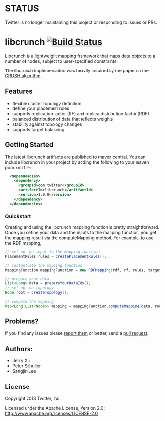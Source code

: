 # STATUS

Twitter is no longer maintaining this project or responding to issues or PRs.

# libcrunch [![Build Status](https://travis-ci.org/twitter/libcrunch.png?branch=master)](https://travis-ci.org/twitter/libcrunch)
Libcrunch is a lightweight mapping framework that maps data objects to a number of nodes, subject to user-specified constraints.

The libcrunch implementation was heavily inspired by the paper on the [CRUSH algorithm](http://www.ssrc.ucsc.edu/Papers/weil-sc06.pdf).

## Features
* flexible cluster topology definition
* define your placement rules
* supports replication factor (RF) and replica distribution factor (RDF)
* balanced distribution of data that reflects weights
* stability against topology changes
* supports target balancing

## Getting Started
The latest libcrunch artifacts are published to maven central. You can include libcrunch in your project by adding the following to your maven pom.xml file:

```xml
  <dependencies>
    <dependency>
      <groupId>com.twitter</groupId>
      <artifactId>libcrunch</artifactId>
      <version>1.0.0</version>
    </dependency>
  </dependencies>
```

### Quickstart
Creating and using the libcrunch mapping function is pretty straightforward. Once you define your data and the inputs to the mapping function, you get the mapping result via the computeMapping method. For example, to use the RDF mapping,

```java
// set up the input to the mapping function
PlacementRules rules = createPlacementRules();

// instantiate the mapping function
MappingFunction mappingFunction = new RDFMapping(rdf, rf, rules, targetBalance);

// prepare your data
List<Long> data = prepareYourDataIds();
// set up the topology
Node root = createTopology();

// compute the mapping
Map<Long,List<Node>> mapping = mappingFunction.computeMapping(data, root);
```

## Problems?

If you find any issues please [report them](https://github.com/twitter/libcrunch/issues) or better,
send a [pull request](https://github.com/twitter/libcrunch/pulls).

## Authors:
* Jerry Xu
* Peter Schuller
* Sangjin Lee

## License
Copyright 2013 Twitter, Inc.

Licensed under the Apache License, Version 2.0: http://www.apache.org/licenses/LICENSE-2.0
